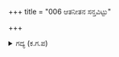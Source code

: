 +++
title = "006 ಆತನೀತನ ಸನ್ತವಿಟ್ಟು"

+++

<details><summary>ಗದ್ಯ (ಕ.ಗ.ಪ) </summary>

6. ಧರ್ಮರಾಯನನ್ನು ಸಮಾಧಾನಪಡಿಸುತ್ತಾ, ಕಲಿಪ್ರಭಾವದಿಂದ ನಳ ಚಕ್ರವರ್ತಿಯು ಜೂಜಾಡಿ ರಾಜ್ಯವನ್ನು ಪುಷ್ಕರನಿಗೆ ಸೋತು, ಹೆಂಡತಿ ಸಹಿತ ಕಾಡುಪಾಲಾದನೆಂದೂ, ಅನಂತರ ಹೆಂಡತಿಯನ್ನೂ ಬಿಟ್ಟು ಹೋದನೆಂದೂ ಹೇಳಿದನು.
</details>
